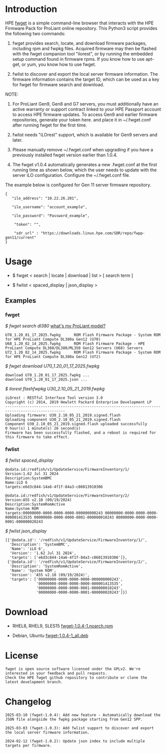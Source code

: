 # Introduction
HPE [fwget](https://downloads.linux.hpe.com/SDR/project/fwpp/fwget.html) is a simple command-line browser that interacts with the HPE Firmware Pack for ProLiant online repository. This Python3 script provides the following two commands:

1. fwget provides search, locate, and download firmware packages, including rpm and fwpkg files. Acquired firmware may then be flashed with the fwget companion tool "ilorest", or by running the embedded setup command found in firmware rpms. If you know how to use apt-get, or yum, you know how to use fwget.

2. fwlist to discover and export the local server firmware information. The firmware information contains the target ID, which can be used as a key for fwget for firmware search and download.


NOTE:
1. For ProLiant Gen9, Gen8 and G7 servers, you must additionally have an active warranty or support contract linked to your HPE Passport account to access HPE firmware updates. To access Gen9 and earlier firmware repositories, generate your token here. and place it in ~/.fwget.conf after running fwget for the first time.

2. fwlist needs "iLOrest" support, which is available for Gen9 servers and later.

3. Please manually remove ~/.fwget.conf when upgrading if you have a previously installed fwget version earlier than 1.0.4.

4. The fwget v1.0.4 automatically generates a new .fwget.conf at the first running time as shown below, which the user needs to update with the server iLO configuration. Configure the ~/.fwget.conf file.


The example below is configured for Gen 11 server firmware repository.

    {
       "ilo_address": "10.22.26.201",
    
       "ilo_username": "account_example",
    
       "ilo_password": "Password_example",
    
        "token": "",
    
        "sdr_url" : "https://downloads.linux.hpe.com/SDR/repo/fwpp-gen11/current"
    }


# Usage

* $ fwget  < search | locate | download | list >   [ search term ]

* $ fwlist < spaced_display |  json_display >   

## Examples

### fwget

*$ fwget search dl380*            [what's my ProLiant model?](http://downloads.linux.hpe.com/SDR/gen.html)

    U70_1.20_01_17_2025.fwpkg      ROM Flash Firmware Package - System ROM for HPE ProLiant Compute DL380a Gen12 (U70)
    U68_1.20_02_14_2025.fwpkg      ROM Flash Firmware Package - HPE ProLiant Compute DL360/DL380/ML350 Gen12 Servers (U68) Servers
    U72_1.20_02_14_2025.fwpkg      ROM Flash Firmware Package - System ROM for HPE ProLiant Compute DL380a Gen12 (U72)

*$ fwget download U70_1.20_01_17_2025.fwpkg* 

    download U70_1.20_01_17_2025.fwpkg ...
    download U70_1.20_01_17_2025.json ...


*$ ilorest flashfwpkg U30_2.10_05_21_2019.fwpkg* 

    iLOrest : RESTful Interface Tool version 3.0
    Copyright (c) 2014, 2019 Hewlett Packard Enterprise Development LP
    -------------------------------------------------------------------------------------------------
    Uploading firmware: U30_2.10_05_21_2019.signed.flash
    Uploading component U30_2.10_05_21_2019.signed.flash
    Component U30_2.10_05_21_2019.signed.flash uploaded successfully
    0 hour(s) 1 minute(s) 26 second(s)
    Firmware has been successfully flashed, and a reboot is required for this firmware to take effect.

### fwlist

*$ fwlist spaced_display* 

    @odata.id:/redfish/v1/UpdateService/FirmwareInventory/1/
    Version:1.62 Jul 31 2024
    Description:SystemBMC
    Name:iLO 6
    targets:e6d3c844-14a6-4f1f-84a3-c06013910306

    @odata.id:/redfish/v1/UpdateService/FirmwareInventory/2/
    Version:A55 v2.10 (09/19/2024)
    Description:SystemRomActive
    Name:System ROM
    targets:00000000-0000-0000-0000-000000000243 00000000-0000-0000-0000-000001413535 00000000-0000-0000-0001-000000010243 00000000-0000-0000-0001-000000020243
    
*$ fwlist json_display*

    [{'@odata.id': '/redfish/v1/UpdateService/FirmwareInventory/1/',
      'Description': 'SystemBMC',
      'Name': 'iLO 6',
      'Version': '1.62 Jul 31 2024',
      'targets': ['e6d3c844-14a6-4f1f-84a3-c06013910306']},
     {'@odata.id': '/redfish/v1/UpdateService/FirmwareInventory/2/',
      'Description': 'SystemRomActive',
      'Name': 'System ROM',
      'Version': 'A55 v2.10 (09/19/2024)',
      'targets': ['00000000-0000-0000-0000-000000000243',
                  '00000000-0000-0000-0000-000001413535',
                  '00000000-0000-0000-0001-000000010243',
                  '00000000-0000-0000-0001-000000020243']}]

# Download

* RHEL8, RHEL9, SLES15 [fwget-1.0.4-1.noarch.rpm](https://downloads.linux.hpe.com/SDR/project/fwpp/fwget-1.0.4-1.noarch.rpm)

* Debian, Ubuntu [fwget-1.0.4-1_all.deb](https://downloads.linux.hpe.com/SDR/project/fwpp/fwget-1.0.4-1_all.deb)	   

# License
    fwget is open source software licensed under the GPLv2. We're interested in your feedback and pull requests.
    Check the HPE fwget github repository to contribute or clone the latest development branch.

# Changelog

    2025-03-10 (fwget-1.0.4): Add new feature - Automatically download the JSON file alongside the fwpkg package starting from Gen12 SPP.
    
    2025-03-03 (fwget-1.0.3): Add fwlist support to discover and export the local server firmware information.
    
    2024-02-12 (fwget-1.0.2): Update json index to include multiple targets per firmware.
